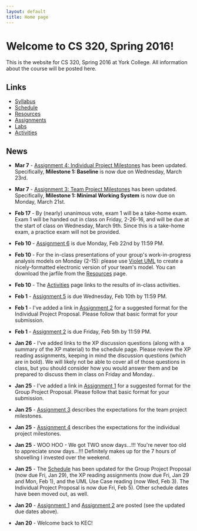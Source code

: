```yaml
---
layout: default
title: Home page
---
```


# Welcome to CS 320, Spring 2016!

This is the website for CS 320, Spring 2016 at York College.
All information about the course will be posted here.

## Links

* [Syllabus](syllabus.html)
* [Schedule](schedule.html)
* [Resources](resources/index.html)
* [Assignments](assign/index.html)
* [Labs](labs/index.html)
* [Activities](activities.html)
<!-- Just commenting out Practice Exams, since we did take home exams.
* [Practice Exams](practice/index.html)
­-->

## News
<!-- Commenting out last year's News - the dates have been updated for 2016.
* **Apr 28** - [Assignment 10](assign/assign10.html) is an individual reflection on the team project.  [Assignment 11](assign/assign11.html) is a self/peer evaluation for the team project.  They are both due Tuesday, May 10th by 11:59 PM.
* **Apr 22** - [Assignment 9](assign/assign09.html) describes the deliverables for the individual project.
* **Apr 22** - [Assignment 8](assign/assign08.html) describes the deliverables for the team project.
* **Mar 24** - [Assignment 3](assign/assign03.html) (team project milestones) has been updated.  Specifically, SQL database functionality is not required for the second milestone (but *is* required for the third.)
* **Apr 4** - Exam 2 will take place in class on Monday, April 18th.  It will be open book, but closed notes.  A practice exam is available on the [Practice Exams](practice/index.html) page.
* **Apr 11** - [Assignment 7](assign/assign07.html) is due Monday, April 18th by 11:59 PM.  It is an individual assignment.

­-->
* **Mar 7** - [Assignment 4: Individual Project Milestones](assign/assign04.html) has been updated.  Specifically, **Milestone 1: Baseline** is now due on Wednesday, March 23rd.

* **Mar 7** - [Assignment 3: Team Project Milestones](assign/assign03.html) has been updated.  Specifically, **Milestone 1: Minimal Working System** is now due on Monday, March 21st.

* **Feb 17** - By (nearly) unanimous vote, exam 1 will be a take-home exam.  Exam 1 will be handed out in class on Friday, 2-26-16, and will be due at the start of class on Wednesday, March 9th.  Since this is a take-home exam, a practice exam will not be provided.

* **Feb 10** - [Assignment 6](assign/assign06.html) is due Monday, Feb 22nd by 11:59 PM.

* **Feb 10** - For the in-class presentations of your group's work-in-progress analysis models on Monday (2-15): please use [Violet UML](http://alexdp.free.fr/violetumleditor/page.php) to create a nicely-formatted electronic version of your team's model.  You can download the jarfile from the [Resources](resources/index.html) page.

* **Feb 10** - The [Activities](activities.html) page links to the results of in-class activities.

* **Feb 1** - [Assignment 5](assign/assign05.html) is due Wednesday, Feb 10th by 11:59 PM.

* **Feb 1** - I've added a link in [Assignment 2](assign/assign02.html) for a suggested format for the Individual Project Proposal.  Please follow that basic format for your submission.

* **Feb 1** - [Assignment 2](assign/assign02.html) is due Friday, Feb 5th by 11:59 PM.

* **Jan 26** - I've added links to the XP discussion questions (along with a summary of the XP material) to the schedule page.  Please review the XP reading assignments, keeping in mind the discussion questions (which are in bold).  We will likely not be able to cover all of those questions in class, but you should consider how you would answer them and be prepared to discuss them in class on Friday and Monday..

* **Jan 25** - I've added a link in [Assignment 1](assign/assign01.html) for a suggested format for the Group Project Proposal.  Please follow that basic format for your submission.

* **Jan 25** - [Assignment 3](assign/assign03.html) describes the expectations for the team project milestones.
* **Jan 25** - [Assignment 4](assign/assign04.html) describes the expectations for the individual project milestones.

* **Jan 25** - WOO HOO - We got TWO snow days...!!!  You're never too old to appreciate snow days...!!!  Definitely makes up for the 7 hours of shovelling I invested over the weekend.
* **Jan 25** - The [Schedule](schedule.html) has been updated for the Group Project Proposal (now due Fri, Jan 29), the XP reading assignments (now due Fri, Jan 29 and Mon, Feb 1), and the UML Use Case reading (now Wed, Feb 3). The Individual Project Proposal is now due Fri, Feb 5). Other schedule dates have been moved out, as well.

* **Jan 20** - [Assignment 1](assign/assign01.html) and [Assignment 2](assign/assign02.html) are posted (see the updated due dates above).
* **Jan 20** - Welcome back to KEC!

<!-- vim:set wrap: ­-->
<!-- vim:set linebreak: -->
<!-- vim:set nolist: -->
